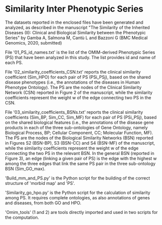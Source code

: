 # Similarity Inter Phenotypic Series

The datasets reported in the enclosed files have been generated and analyzed, as described in the manuscript "The Similarity of the Inherited Diseases (II): Clinical and Biological Similarity between the Phenotypic Series" by Gamba A, Salmona M, Cantù L and Bazzoni G (BMC Medical Genomics, 2020, submitted)

File '01_PS_id_names.txt' is the list of the OMIM-derived Phenotypic Series (PS) that have been analyzed in this study. The list provides id and name of each PS.

File '02_similarity_coefficients_CSN.txt' reports the clinical similarity coefficient (Sim_HPO) for each pair of PS (PSi_PSj), based on the shared disease phenotypes (i.e., the annotations of the diseases in Human Phenotype Ontology). The PS are the nodes of the Clinical Similarity Network (CSN) reported in Figure 2 of the manuscript, while the similarity coefficients represent the weight w of the edge connecting two PS in the CSN.

File '03_similarity_coefficients_BSNs.txt' reports the clinical similarity coefficients (Sim_BP, Sim_CC, Sim_MF) for each pair of PS (PSi_PSj), based on the shared biological features (i.e., the annotations of the disease gene products in each of the three sub-ontologies of Gene Ontology, namely Biological Process, BP; Cellular Component, CC; Molecular Function, MF). The PS are the nodes of the Biological Similarity Networks (BSN) reported in Figures S2 (BSN-BP), S3 (BSN-CC) and S4 (BSN-MF) of the manuscript, while the similarity coefficients represent the weight w of the edge connecting the two PS in the relevant BSN. In the general BSN (reported in Figure 3), an edge (linking a given pair of PS) is the edge with the highest w among the three edges that link the same PS pair in the three sub-ontology BSN (Sim_GO_max).

'Build_mm_and_PS.py' is the Python script for the building of the correct structure of 'morbid map' and 'PS'.

'Similarity_go_hpo.py' is the Python script for the calculation of similarity among PS. It requires complete ontologies, as also annotations of genes and diseases, from both GO and HPO.

'Omim_tools' (1 and 2) are tools directly imported and used in two scripts for the computation.

